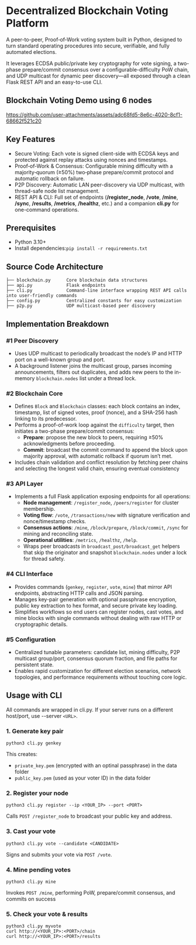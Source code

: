 # Decentralized Blockchain Voting Platform
A peer-to-peer, Proof‑of‑Work voting system built in Python, designed to turn standard operating procedures into secure, verifiable, and fully automated elections.

It leverages ECDSA public/private key cryptography for vote signing, a two-phase prepare/commit consensus over a configurable-difficulty PoW chain, and UDP multicast for dynamic peer discovery—all exposed through a clean Flask REST API and an easy-to-use CLI.

## Blockchain Voting Demo using 6 nodes
https://github.com/user-attachments/assets/adc68fd5-8e6c-4020-8cf1-68662f521c20

## Key Features
+ Secure Voting: Each vote is signed client-side with ECDSA keys and protected against replay attacks using nonces and timestamps.
+ Proof‑of‑Work & Consensus: Configurable mining difficulty with a majority‑quorum (≥50%) two‑phase prepare/commit protocol and automatic rollback on failure.
+ P2P Discovery: Automatic LAN peer-discovery via UDP multicast, with thread-safe node list management.
+ REST API & CLI: Full set of endpoints (**/register_node**, **/vote**, **/mine**, **/sync**, **/results**, **/metrics**, **/healthz**, etc.) and a companion **cli.py** for one-command operations.

## Prerequisites
+ Python 3.10+
+ Install dependencies:`pip install -r requirements.txt`

## Source Code Architecture
```
├── blockchain.py      Core blockchain data structures
├── api.py             Flask endpoints
├── cli.py             Command-line interface wrapping REST API calls into user-friendly commands
├── config.py          Centralized constants for easy customization
├── p2p.py             UDP multicast-based peer discovery   
```
## Implementation Breakdown
### #1 Peer Discovery
+ Uses UDP multicast to periodically broadcast the node’s IP and HTTP port on a well-known group and port.
+ A background listener joins the multicast group, parses incoming announcements, filters out duplicates, and adds new peers to the in-memory `blockchain.nodes` list under a thread lock.
### #2 Blockchain Core
+ Defines `Block` and `Blockchain` classes: each block contains an index, timestamp, list of signed votes, proof (nonce), and a SHA-256 hash linking to its predecessor.
+ Performs a proof-of-work loop against the `difficulty` target, then initiates a two-phase prepare/commit consensus:
  + **Prepare**: propose the new block to peers, requiring ≥50% acknowledgments before proceeding.
  + **Commit**: broadcast the commit command to append the block upon majority approval, with automatic rollback if quorum isn’t met.
+ Includes chain validation and conflict resolution by fetching peer chains and selecting the longest valid chain, ensuring eventual consistency
### #3 API Layer
+ Implements a full Flask application exposing endpoints for all operations:
  + **Node management**: `/register_node`, `/peers/register` for cluster membership.
  + **Voting flow**: `/vote`, `/transactions/new` with signature verification and nonce/timestamp checks.
  + **Consensus actions**: `/mine`, `/block/prepare`, `/block/commit`, `/sync` for mining and reconciling state.
  + **Operational utilities**: `/metrics`, `/healthz`, `/help`.
  + Wraps peer broadcasts in `broadcast_post/broadcast_get` helpers that skip the originator and snapshot `blockchain.nodes` under a lock for thread safety.
### #4 CLI Interface
+ Provides commands (`genkey`, `register`, `vote`, `mine`) that mirror API endpoints, abstracting HTTP calls and JSON parsing.
+ Manages key-pair generation with optional passphrase encryption, public key extraction to hex format, and secure private key loading.
+ Simplifies workflows so end users can register nodes, cast votes, and mine blocks with single commands without dealing with raw HTTP or cryptographic details.
### #5 Configuration
+ Centralized tunable parameters: candidate list, mining difficulty, P2P multicast group/port, consensus quorum fraction, and file paths for persistent state.
+ Enables rapid customization for different election scenarios, network topologies, and performance requirements without touching core logic.

## Usage with CLI
All commands are wrapped in cli.py. If your server runs on a different host/port, use --server `<URL>`.
### 1. Generate key pair 
```
python3 cli.py genkey
```
This creates:
+ `private_key.pem` (encrypted with an optinal passphrase) in the data folder
+ `public_key.pem` (used as your voter ID) in the data folder
### 2. Register your node
```
python3 cli.py register --ip <YOUR_IP> --port <PORT>
```
Calls `POST /register_node` to broadcast your public key and address.
### 3. Cast your vote
```
python3 cli.py vote --candidate <CANDIDATE>
```
Signs and submits your vote via `POST /vote`.
### 4. Mine pending votes
```
python3 cli.py mine
```
Invokes `POST /mine`, performing PoW, prepare/commit consensus, and commits on success
### 5. Check your vote & results
```
python3 cli.py myvote
curl http://<YOUR_IP>:<PORT>/chain
curl http://<YOUR_IP>:<PORT>/results
```


